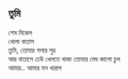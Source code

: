 ## তুমি

শেষ বিকেল<br>
খোলা বাতাস<br>
তুমি, তোমার গলার সুর<br>
আর বাতাসে ঢেউ খেলতে থাকা তোমার মেঘ কালো চুল<br>
আমার.. আমার মন খারাপ<br>